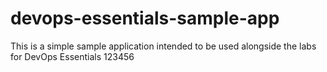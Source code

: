 # devops-essentials-sample-app ####

This is a simple sample application intended to be used alongside the labs for DevOps Essentials 123456

